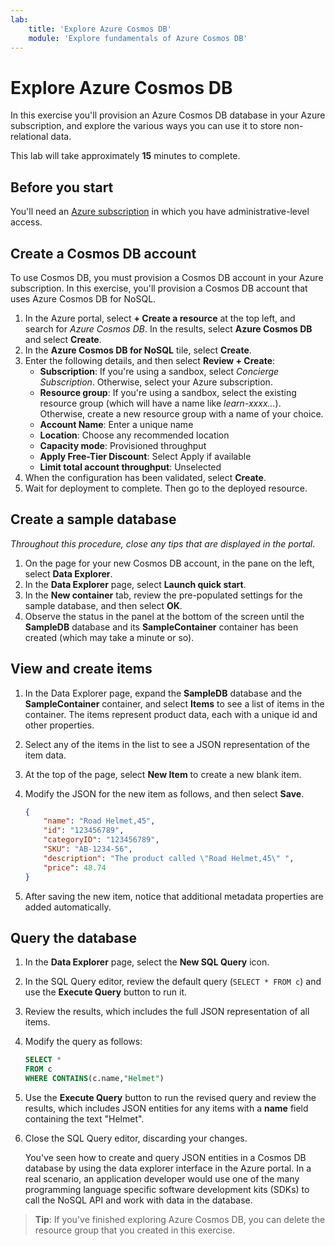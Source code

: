 ```yaml
---
lab:
    title: 'Explore Azure Cosmos DB'
    module: 'Explore fundamentals of Azure Cosmos DB'
---
```

# Explore Azure Cosmos DB

In this exercise you'll provision an Azure Cosmos DB database in your Azure subscription, and explore the various ways you can use it to store non-relational data.

This lab will take approximately **15** minutes to complete.

## Before you start

You'll need an [Azure subscription](https://azure.microsoft.com/free) in which you have administrative-level access.

## Create a Cosmos DB account

To use Cosmos DB, you must provision a Cosmos DB account in your Azure subscription. In this exercise, you'll provision a Cosmos DB account that uses Azure Cosmos DB for NoSQL.

1. In the Azure portal, select **+ Create a resource** at the top left, and search for *Azure Cosmos DB*.  In the results, select **Azure Cosmos DB** and select  **Create**.
1. In the **Azure Cosmos DB for NoSQL** tile, select **Create**.
1. Enter the following details, and then select **Review + Create**:
    - **Subscription**: If you're using a sandbox, select *Concierge Subscription*. Otherwise, select your Azure subscription.
    - **Resource group**:  If you're using a sandbox, select the existing resource group (which will have a name like *learn-xxxx...*). Otherwise, create a new resource group with a name of your choice.
    - **Account Name**: Enter a unique name
    - **Location**: Choose any recommended location
    - **Capacity mode**: Provisioned throughput
    - **Apply Free-Tier Discount**: Select Apply if available
    - **Limit total account throughput**: Unselected
1. When the configuration has been validated, select **Create**.
1. Wait for deployment to complete. Then go to the deployed resource.

## Create a sample database

*Throughout this procedure, close any tips that are displayed in the portal*.

1. On the page for your new Cosmos DB account, in the pane on the left, select **Data Explorer**.
1. In the **Data Explorer** page, select **Launch quick start**.
1. In the **New container** tab, review the pre-populated settings for the sample database, and then select **OK**.
1. Observe the status in the panel at the bottom of the screen until the **SampleDB** database and its **SampleContainer** container has been created (which may take a minute or so).

## View and create items

1. In the Data Explorer page, expand the **SampleDB** database and the **SampleContainer** container, and select **Items** to see a list of items in the container. The items represent product data, each with a unique id and other properties.
1. Select any of the items in the list to see a JSON representation of the item data.
1. At the top of the page, select **New Item** to create a new blank item.
1. Modify the JSON for the new item as follows, and then select **Save**.

    ```json
    {
        "name": "Road Helmet,45",
        "id": "123456789",
        "categoryID": "123456789",
        "SKU": "AB-1234-56",
        "description": "The product called \"Road Helmet,45\" ",
        "price": 48.74
    }
    ```

1. After saving the new item, notice that additional metadata properties are added automatically.

## Query the database

1. In the **Data Explorer** page, select the **New SQL Query** icon.
1. In the SQL Query editor, review the default query (`SELECT * FROM c`) and use the **Execute Query** button to run it.
1. Review the results, which includes the full JSON representation of all items.
1. Modify the query as follows:

    ```sql
    SELECT *
    FROM c
    WHERE CONTAINS(c.name,"Helmet")
    ```

1. Use the **Execute Query** button to run the revised query and review the results, which includes JSON entities for any items with a **name** field containing the text "Helmet".
1. Close the SQL Query editor, discarding your changes.

    You've seen how to create and query JSON entities in a Cosmos DB database by using the data explorer interface in the Azure portal. In a real scenario, an application developer would use one of the many programming language specific software development kits (SDKs) to call the NoSQL API and work with data in the database.

> **Tip**: If you've finished exploring Azure Cosmos DB, you can delete the resource group that you created in this exercise.
